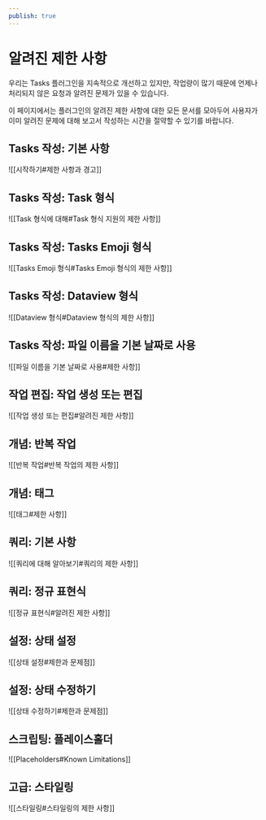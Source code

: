 ```yaml
---
publish: true
---
```


# 알려진 제한 사항

<!--

MAINTENANCE NOTES

Each time a new 'Limitations'-type section is added to another page, add:

- A level-2 heading here
- And an embedded link - `![[....]]` to the new file and heading

How we make sure this page has an Outline when published:

- Embedded headings are not shown in Outline of this file - either in Reading view and when published
- Hence a level-2 heading is added in this file, so its structure its visible
- To prevent duplicate headings being rendered, any level-2 headings in the embedded content will be hidden using CSS:
    - on the Published website
    - and in Reading mode in this vault

-->

우리는 Tasks 플러그인을 지속적으로 개선하고 있지만, 작업량이 많기 때문에 언제나 처리되지 않은 요청과 알려진 문제가 있을 수 있습니다.

이 페이지에서는 플러그인의 알려진 제한 사항에 대한 모든 문서를 모아두어 사용자가 이미 알려진 문제에 대해 보고서 작성하는 시간을 절약할 수 있기를 바랍니다.

## Tasks 작성: 기본 사항

![[시작하기#제한 사항과 경고]]

## Tasks 작성: Task 형식

![[Task 형식에 대해#Task 형식 지원의 제한 사항]]

## Tasks 작성: Tasks Emoji 형식

![[Tasks Emoji 형식#Tasks Emoji 형식의 제한 사항]]

## Tasks 작성: Dataview 형식

![[Dataview 형식#Dataview 형식의 제한 사항]]

## Tasks 작성: 파일 이름을 기본 날짜로 사용

![[파일 이름을 기본 날짜로 사용#제한 사항]]

## 작업 편집: 작업 생성 또는 편집

![[작업 생성 또는 편집#알려진 제한 사항]]

## 개념: 반복 작업

![[반복 작업#반복 작업의 제한 사항]]

## 개념: 태그

![[태그#제한 사항]]

## 쿼리: 기본 사항

![[쿼리에 대해 알아보기#쿼리의 제한 사항]]

## 쿼리: 정규 표현식

![[정규 표현식#알려진 제한 사항]]

## 설정: 상태 설정

![[상태 설정#제한과 문제점]]

## 설정: 상태 수정하기

![[상태 수정하기#제한과 문제점]]

## 스크립팅: 플레이스홀더

![[Placeholders#Known Limitations]]

## 고급: 스타일링

![[스타일링#스타일링의 제한 사항]]